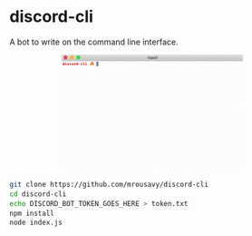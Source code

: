 # discord-cli

A bot to write on the command line interface.

<div align="center">
    <img src="img/demo.gif" alt="Demo GIF" />
</div>

```sh
git clone https://github.com/mrousavy/discord-cli
cd discord-cli
echo DISCORD_BOT_TOKEN_GOES_HERE > token.txt
npm install
node index.js
```
